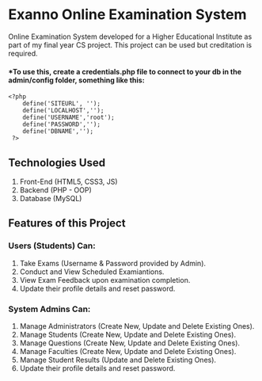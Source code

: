 # Exanno Online Examination System
Online Examination System developed for a Higher Educational Institute as part of my final year CS project. This project can be used but creditation is required.

#### *To use this, create a credentials.php file to connect to your db in the admin/config folder, something like this:
```
<?php
    define('SITEURL', ''); 
    define('LOCALHOST','');
    define('USERNAME','root');
    define('PASSWORD','');
    define('DBNAME','');
 ?>
 ```

## Technologies Used
1. Front-End (HTML5, CSS3, JS)
2. Backend (PHP - OOP)
3. Database (MySQL)

## Features of this Project

### Users (Students) Can:

1. Take Exams (Username & Password provided by Admin).
2. Conduct and View Scheduled Examiantions.
3. View Exam Feedback upon examination completion.
4. Update their profile details and reset password.

### System Admins Can:

1. Manage Administrators (Create New, Update and Delete Existing Ones).
2. Manage Students (Create New, Update and Delete Existing Ones).
3. Manage Questions (Create New, Update and Delete Existing Ones).
4. Manage Faculties (Create New, Update and Delete Existing Ones).
5. Manage Student Results (Update and Delete Existing Ones).
6. Update their profile details and reset password.


